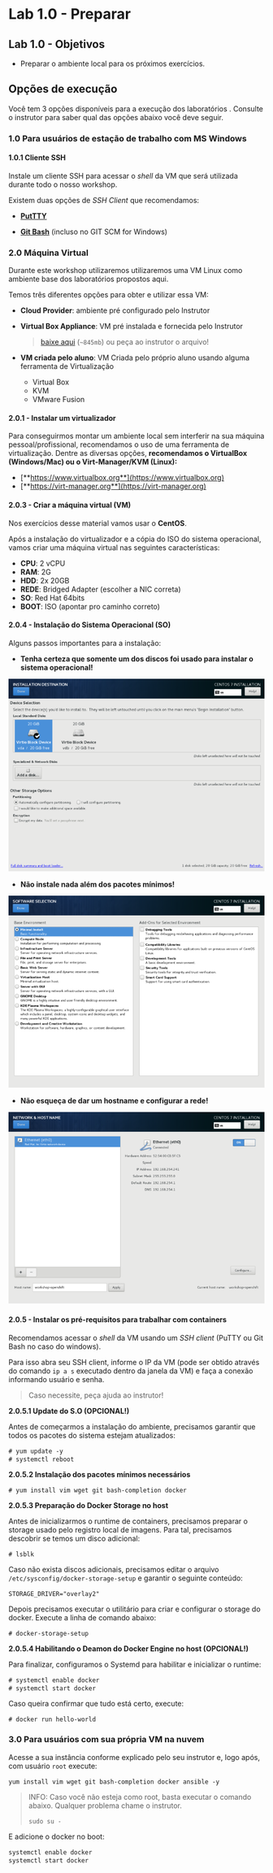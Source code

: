 # Lab 1.0 - Preparar

## Lab 1.0 - Objetivos

* Preparar o ambiente local para os próximos exercícios.

## Opções de execução

Você tem 3 opções disponíveis para a execução dos laboratórios . Consulte o instrutor para saber qual das opções abaixo você deve seguir.

### 1.0 Para usuários de estação de trabalho com MS Windows

#### 1.0.1 Cliente SSH

Instale um cliente SSH para acessar o _shell_ da VM que será utilizada durante todo o nosso workshop.

Existem duas opções de _SSH Client_ que recomendamos:

* [**PutTTY**](https://www.chiark.greenend.org.uk/~sgtatham/putty/latest.html)

* [**Git Bash**](https://git-scm.com/download/win) \(incluso no GIT SCM for Windows\)

### 2.0 Máquina Virtual

Durante este workshop utilizaremos utilizaremos uma VM Linux como ambiente base dos laboratórios propostos aqui.

Temos três diferentes opções para obter e utilizar essa VM:

* **Cloud Provider**: ambiente pré configurado pelo Instrutor
* **Virtual Box Appliance**: VM pré instalada e fornecida pelo Instrutor

  > [baixe aqui](https://drive.google.com/open?id=16CHefCCaXL9wfhsx6C7jgH11ODO5mFdP) \(`~845mb`\) ou peça ao instrutor o arquivo!

* **VM criada pelo aluno**: VM Criada pelo próprio aluno usando alguma ferramenta de Virtualização

  * Virtual Box
  * KVM
  * VMware Fusion

#### 2.0.1 - Instalar um virtualizador

Para conseguirmos montar um ambiente local sem interferir na sua máquina pessoal/profissional, recomendamos o uso de uma ferramenta de virtualização. Dentre as diversas opções, **recomendamos o VirtualBox \(Windows/Mac\) ou o Virt-Manager/KVM \(Linux\):**

* [**https://www.virtualbox.org**](https://www.virtualbox.org)
* [**https://virt-manager.org**](https://virt-manager.org)

#### 2.0.3 - Criar a máquina virtual \(VM\)

Nos exercícios desse material vamos usar o **CentOS**.

Após a instalação do virtualizador e a cópia do ISO do sistema operacional, vamos criar uma máquina virtual nas seguintes características:

* **CPU**: 2 vCPU
* **RAM**: 2G
* **HDD**: 2x 20GB
* **REDE**: Bridged Adapter \(escolher a NIC correta\)
* **SO**: Red Hat 64bits
* **BOOT**: ISO \(apontar pro caminho correto\)

#### 2.0.4 - Instalação do Sistema Operacional \(SO\)

Alguns passos importantes para a instalação:

* **Tenha certeza que somente um dos discos foi usado para instalar o sistema operacional!**

![](../extras/centos-install-disks.png)

* **Não instale nada além dos pacotes mínimos!**

![](../extras/centos-install-packages.png)

* **Não esqueça de dar um hostname e configurar a rede!**

![](../extras/centos-install-networking.png)

#### 2.0.5 - Instalar os pré-requisitos para trabalhar com containers

Recomendamos acessar o _shell_ da VM usando um _SSH client_ \(PuTTY ou Git Bash no caso do windows\).

Para isso abra seu SSH client, informe o IP da VM \(pode ser obtido através do comando `ip a s` executado dentro da janela da VM\) e faça a conexão informando usuário e senha.

> Caso necessite, peça ajuda ao instrutor!

**2.0.5.1 Update do S.O \(OPCIONAL!\)**

Antes de começarmos a instalação do ambiente, precisamos garantir que todos os pacotes do sistema estejam atualizados:

```text
# yum update -y
# systemctl reboot
```

**2.0.5.2 Instalação dos pacotes mínimos necessários**

```text
# yum install vim wget git bash-completion docker
```

**2.0.5.3 Preparação do Docker Storage no host**

Antes de inicializarmos o runtime de containers, precisamos preparar o storage usado pelo registro local de imagens. Para tal, precisamos descobrir se temos um disco adicional:

```text
# lsblk
```

Caso não exista discos adicionais, precisamos editar o arquivo `/etc/sysconfig/docker-storage-setup` e garantir o seguinte conteúdo:

```text
STORAGE_DRIVER="overlay2"
```

Depois precisamos executar o utilitário para criar e configurar o storage do docker. Execute a linha de comando abaixo:

```text
# docker-storage-setup
```

**2.0.5.4 Habilitando o Deamon do Docker Engine no host \(OPCIONAL!\)**

Para finalizar, configuramos o Systemd para habilitar e inicializar o runtime:

```text
# systemctl enable docker
# systemctl start docker
```

Caso queira confirmar que tudo está certo, execute:

```text
# docker run hello-world
```

### 3.0 Para usuários com sua própria VM na nuvem

Acesse a sua instância conforme explicado pelo seu instrutor e, logo após, com usuário `root` execute:

```text
yum install vim wget git bash-completion docker ansible -y
```

> INFO: Caso você não esteja como root, basta executar o comando abaixo. Qualquer problema chame o instrutor.
>
> ```text
> sudo su -
> ```

E adicione o docker no boot:

```text
systemctl enable docker
systemctl start docker
```



